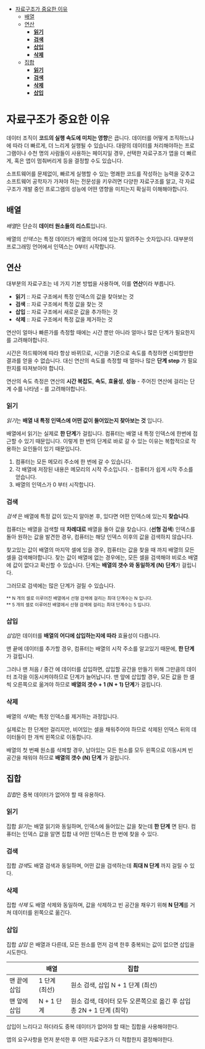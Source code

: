 - [자료구조가 중요한 이유](#자료구조가-중요한-이유)
	- [배열](#배열)
	- [연산](#연산)
		- [**읽기**](#읽기)
		- [**검색**](#검색)
		- [**삽입**](#삽입)
		- [**삭제**](#삭제)
	- [집합](#집합)
		- [**읽기**](#읽기-1)
		- [**검색**](#검색-1)
		- [**삭제**](#삭제-1)
		- [**삽입**](#삽입-1)

# 자료구조가 중요한 이유

데이터 조직이 **코드의 실행 속도에 미치는 영향**은 큽니다. 데이터를 어떻게 조직하느냐에 따라 더 빠르게, 더 느리게 실행될 수 있습니다. 대량의 데이터를 처리해야하는 프로그램이나 수천 명의 사람들이 사용하는 페이지일 경우, 선택한 자료구조가 앱을 더 빠르게, 혹은 앱이 멈춰버리게 등을 결정할 수도 있습니다.

소프트웨어를 문제없이, 빠르게 실행할 수 있는 명쾌한 코드를 작성하는 능력을 갖추고 소프트웨어 공학자가 가져야 하는 전문성을 키우려면 다양한 자료구조를 알고, 각 자료구조가 개발 중인 프로그램의 성능에 어떤 영향을 미치는지 확실히 이해해야합니다.

## 배열

*배열*은 단순히 **데이터 원소들의 리스트**입니다.

배열의 *인덱스*는 특정 데이터가 배열의 어디에 있는지 알려주는 숫자입니다.
대부분의 프로그래밍 언어에서 인덱스는 0부터 시작합니다.

## 연산
대부분의 자료구조는 네 가지 기본 방법을 사용하며, 이를 **연산**이라 부릅니다.

* **읽기** :: 자료 구조에서 특정 인덱스의 값을 찾아보는 것
* **검색** :: 자료 구조에서 특정 값을 찾는 것
* **삽입** :: 자료 구조에서 새로운 값을 추가하는 것
* **삭제** :: 자료 구조에서 특정 값을 제거하는 것

연산이 얼마나 빠른가를 측정할 때에는 시간 뿐만 아니라 얼마나 많은 단계가 필요한지를 고려해야합니다.

시간은 하드웨어에 따라 항상 바뀌므로, 시간을 기준으로 속도를 측정하면 신뢰할만한 결과를 얻을 수 없습니다. 대신 연산의 속도를 측정할 때 얼마나 많은 **단계 step** 가 필요한지를 따져보아야 합니다.

연산의 속도 측정은 연산의 **시간 복잡도**, **속도**, **효율성**, **성능** - 주어진 연산에 걸리는 단계 수를 나타냄 - 를 고려해야합니다.

### **읽기**

*읽기*는 **배열 내 특정 인덱스에 어떤 값이 들어있는지 찾아보는 것** 입니다.

배열에서 읽기는 실제로 **한 단계**가 걸립니다. 컴퓨터는 배열 내 특정 인덱스에 한번에 접근할 수 있기 때문입니다. 이렇게 한 번의 단계로 바로 갈 수 있는 이유는 복합적으로 작용하는 요인들이 있기 때문입니다.

  1. 컴퓨터는 모든 메모리 주소에 한 번에 갈 수 있습니다.
  2. 각 배열에 저장된 내용은 메모리의 시작 주소입니다. - 컴퓨터가 쉽게 시작 주소를 얻습니다.
  3. 배열의 인덱스가 0 부터 시작합니다.

### **검색**

*검색* 은 배열에 특정 값이 있는지 알아본 후, 있다면 어떤 인덱스에 있는지 **찾습니다**.

컴퓨터는 배열을 검색할 때 **차례대로** 배열을 돌아 값을 찾습니다. (**선형 검색**)
인덱스를 돌아 원하는 값을 발견한 경우, 컴퓨터는 해당 인덱스 이후의 값을 검색하지 않습니다.

찾고있는 값이 배열의 마지막 셀에 있을 경우, 컴퓨터는 값을 찾을 때 까지 배열의 모든 셀을 검색해야합니다. 찾는 값이 배열에 없는 경우에는, 모든 셀을 검색해야 비로소 배열에 값이 없다고 확신할 수 있습니다. 단계는 **배열의 갯수 와 동일하게 (N) 단계**가 걸립니다.

그러므로 검색에는 많은 단계가 걸릴 수 있습니다.

<small>
	** N 개의 셀로 이루어진 배열에서 선형 검색에 걸리는 최대 단계수는 N 입니다. <br>
	** 5 개의 셀로 이루어진 배열에서 선형 검색에 걸리는 최대 단계수는 5 입니다.
</small>


### **삽입**

*삽입*은 데이터를 **배열의 어디에 삽입하는지에 따라** 효율성이 다릅니다.

맨 끝에 데이터를 추가할 경우, 컴퓨터는 배열의 시작 주소를 알고있기 때문에, **한 단계**가 걸립니다.

그러나 맨 처음 / 중간 에 데이터를 삽입하면, 삽입할 공간을 만들기 위해 그만큼의 데이터 조각을 이동시켜야하므로 단계가 늘어납니다. 맨 앞에 삽입할 경우, 모든 값을 한 셀씩 오른쪽으로 옮겨야 하므로 **배열의 갯수 + 1 (N + 1) 단계**가 걸립니다.

### **삭제**

배열의 *삭제*는 특정 인덱스를 제거하는 과정입니다.

실제로는 한 단계만 걸리지만, 비어있는 셀을 채워주어야 하므로 삭제된 인덱스 뒤의 데이터들이 한 개씩 왼쪽으로 이동합니다.

배열의 첫 번째 원소를 삭제할 경우, 남아있는 모든 원소를 모두 왼쪽으로 이동시켜 빈 공간을 채워야 하므로 **배열의 갯수 (N) 단계** 가 걸립니다.


## 집합

*집합*은 중복 데이터가 없어야 할 때 유용하다.

### **읽기**
집합 *읽기*는 배열 읽기와 동일하며, 인덱스에 들어있는 값을 찾는데 **한 단계** 면 된다. 컴퓨터는 인덱스 값을 알면 집합 내 어떤 인덱스든 한 번에 찾을 수 있다.

### **검색**
집합 *검색*도 배열 검색과 동일하며, 어떤 값을 검색하는데 **최대 N 단계** 까지 걸릴 수 있다. 

### **삭제**

집합 *삭제* 도 배열 삭제와 동일하며, 값을 삭제하고 빈 공간을 채우기 위해 **N 단계**를 거쳐 데이터를 왼쪽으로 옮긴다.

### **삽입**

집합 *삽입* 은 배열과 다른데, 모든 원소를 먼저 검색 한후 중복되는 값이 없으면 삽입을 시도한다.

|              | 배열          | 집합                                                                 |
| ------------ | ------------- | -------------------------------------------------------------------- |
| 맨 끝에 삽입 | 1 단계 (최선) | 원소 검색, 삽입 N + 1 단계 (최선)                                    |
| 맨 앞에 삽입 | N + 1 단계    | 원소 검색, 데이터 모두 오른쪽으로 옮긴 후 삽입 총 2N + 1 단계 (최악) |

삽입이 느리다고 하더라도  중복 데이터가 없어야 할 때는 집합을 사용해야한다.

앱의 요구사항을 먼저 분석한 후 어떤 자료구조가 더 적합한지 결정해야한다.